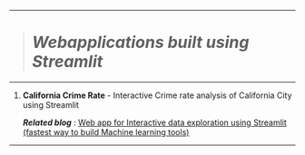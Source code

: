 -------------------------------------------
> # _Webapplications built using Streamlit_
-------------------------------------------

1. **California Crime Rate** - Interactive Crime rate analysis of California City using Streamlit
   
   _**Related blog**_ : [Web app for Interactive data exploration using Streamlit (fastest way to build Machine learning tools)](https://medium.com/analytics-vidhya/web-app-for-interactive-data-exploration-usig-streamlit-fastest-way-to-build-machine-learning-563783aa0a81?source=friends_link&sk=e2a781d16ac342b9f5c1a0a0ad4afdaf)

----------------------------------------


